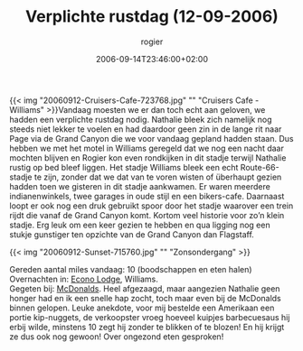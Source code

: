 ﻿---
title: Verplichte rustdag (12-09-2006)
author: rogier
type: post
date: 2006-09-14T23:46:00+02:00
url: /weblog/2006/09/14/verplichte-rustdag-12-09-2006/
commentFolder: 2006-09-14-verplichte-rustdag-12-09-2006
categories:
- Vakantie
tags:
- Amerika
- westkust
resources:
- src: 20060912-Cruisers-Cafe-723768.jpg
  title: Cruisers Cafe - Williams
- src: 20060912-Sunset-715760.jpg
  title: Zonsondergang

---
{{< img "20060912-Cruisers-Cafe-723768.jpg" ""  "Cruisers Cafe - Williams" >}}Vandaag moesten we er dan toch echt aan geloven, we hadden een verplichte rustdag nodig. Nathalie bleek zich namelijk nog steeds niet lekker te voelen en had daardoor geen zin in de lange rit naar Page via de Grand Canyon die we voor vandaag gepland hadden staan. Dus hebben we met het motel in Williams geregeld dat we nog een nacht daar mochten blijven en Rogier kon even rondkijken in dit stadje terwijl Nathalie rustig op bed bleef liggen. Het stadje Williams bleek een echt Route-66-stadje te zijn, zonder dat we dat van te voren wisten of überhaupt gezien hadden toen we gisteren in dit stadje aankwamen. Er waren meerdere indianenwinkels, twee garages in oude stijl en een bikers-cafe. Daarnaast loopt er ook nog een druk gebruikt spoor door het stadje waarover een trein rijdt die vanaf de Grand Canyon komt. Kortom veel historie voor zo’n klein stadje. Erg leuk om een keer gezien te hebben en qua ligging nog een stukje gunstiger ten opzichte van de Grand Canyon dan Flagstaff.  

{{< img "20060912-Sunset-715760.jpg" ""  "Zonsondergang" >}}  

Gereden aantal miles vandaag: 10 (boodschappen en eten halen)  
Overnachten in: [Econo Lodge](http://www.econolodge.com), Williams.  
Gegeten bij:  [McDonalds](http://www.mcdonalds.com). Heel afgezaagd, maar aangezien Nathalie geen honger had en ik een snelle hap zocht, toch maar even bij de McDonalds binnen gelopen. Leuke anekdote, voor mij bestelde een Amerikaan een portie kip-nuggets, de verkoopster vroeg hoeveel kuipjes barbecuesaus hij erbij wilde,  minstens 10 zegt hij zonder te blikken of te blozen! En hij krijgt ze dus ook nog gewoon! Over ongezond eten gesproken!

